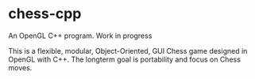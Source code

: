 # chess-cpp
An OpenGL C++ program. Work in progress

This is a flexible, modular, Object-Oriented, GUI Chess game designed in OpenGL with C++. The longterm goal is portability and focus on Chess moves.
